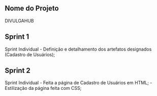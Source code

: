## Nome do Projeto

DIVULGAHUB

## Sprint 1

Sprint Individual - Definição e detalhamento dos artefatos designados (Cadastro de Usuários);

## Sprint 2

Sprint Individual - Feita a página de Cadastro de Usuários em HTML;
                  - Estilização da página feita com CSS;


